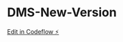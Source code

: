 # DMS-New-Version

[Edit in Codeflow ⚡️](https://stackblitz.com/~/github.com/Henryatwork2107/DMS-New-Version)